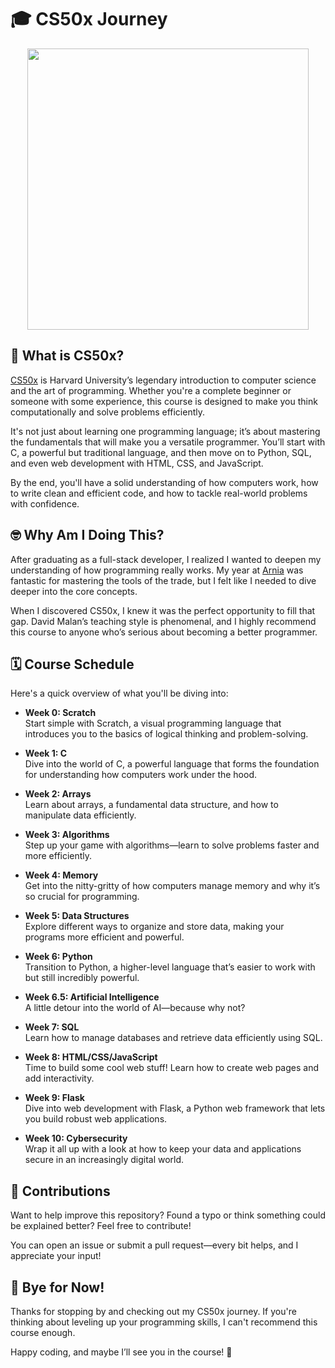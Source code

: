 # 🎓 CS50x Journey

<div align=center>
  <img src="https://media2.giphy.com/media/v1.Y2lkPTc5MGI3NjExY3E0YjVsZGx3aTJ2a3h6aWF1M2dwZnhoNGZkaG8wcm1wcW4yNDRnYiZlcD12MV9pbnRlcm5hbF9naWZfYnlfaWQmY3Q9Zw/RbDKaczqWovIugyJmW/giphy.webp" width=450 />
</div>

## 🚀 What is CS50x?

[CS50x](https://cs50.harvard.edu/x/2024/) is Harvard University’s legendary introduction to computer science and the art of programming. 
Whether you're a complete beginner or someone with some experience, this course is designed to make you think computationally and solve problems efficiently. 

It's not just about learning one programming language; it’s about mastering the fundamentals that will make you a versatile programmer. 
You’ll start with C, a powerful but traditional language, and then move on to Python, SQL, and even web development with HTML, CSS, and JavaScript. 

By the end, you'll have a solid understanding of how computers work, how to write clean and efficient code, and how to tackle real-world problems with confidence.

## 🤓 Why Am I Doing This?

After graduating as a full-stack developer, I realized I wanted to deepen my understanding of how programming really works. 
My year at [Arnia](https://arnia.com.br/) was fantastic for mastering the tools of the trade, but I felt like I needed to dive deeper into the core concepts. 

When I discovered CS50x, I knew it was the perfect opportunity to fill that gap. 
David Malan’s teaching style is phenomenal, and I highly recommend this course to anyone who’s serious about becoming a better programmer.

## 🗓️ Course Schedule

Here's a quick overview of what you'll be diving into:

- **Week 0: Scratch**  
  Start simple with Scratch, a visual programming language that introduces you to the basics of logical thinking and problem-solving.

- **Week 1: C**  
  Dive into the world of C, a powerful language that forms the foundation for understanding how computers work under the hood.

- **Week 2: Arrays**  
  Learn about arrays, a fundamental data structure, and how to manipulate data efficiently.

- **Week 3: Algorithms**  
  Step up your game with algorithms—learn to solve problems faster and more efficiently.

- **Week 4: Memory**  
  Get into the nitty-gritty of how computers manage memory and why it’s so crucial for programming.

- **Week 5: Data Structures**  
  Explore different ways to organize and store data, making your programs more efficient and powerful.

- **Week 6: Python**  
  Transition to Python, a higher-level language that’s easier to work with but still incredibly powerful.

- **Week 6.5: Artificial Intelligence**  
  A little detour into the world of AI—because why not?

- **Week 7: SQL**  
  Learn how to manage databases and retrieve data efficiently using SQL.

- **Week 8: HTML/CSS/JavaScript**  
  Time to build some cool web stuff! Learn how to create web pages and add interactivity.

- **Week 9: Flask**  
  Dive into web development with Flask, a Python web framework that lets you build robust web applications.

- **Week 10: Cybersecurity**  
  Wrap it all up with a look at how to keep your data and applications secure in an increasingly digital world.

## 🤝 Contributions

Want to help improve this repository? Found a typo or think something could be explained better? 
Feel free to contribute! 

You can open an issue or submit a pull request—every bit helps, and I appreciate your input!

## 👋 Bye for Now!

Thanks for stopping by and checking out my CS50x journey. 
If you're thinking about leveling up your programming skills, I can't recommend this course enough. 

Happy coding, and maybe I’ll see you in the course! 🚀
